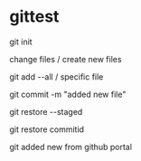 # gittest

git init

change files / create new files

git add --all / specific file

git commit -m "added new file"

git restore --staged

git restore commitid

git added new from github portal

